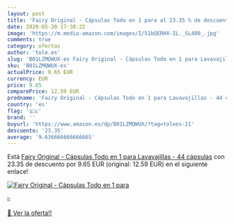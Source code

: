 ```yaml
---
layout: post
title: 'Fairy Original - Cápsulas Todo en 1 para al 23.35 % de descuento'
date: 2020-05-20 17:38:22
image: 'https://m.media-amazon.com/images/I/51bQERHX-IL._SL400_.jpg'
comments: true
category: ofertas
author: 'tole.es'
slug: 'B01LZMQWUX-es Fairy Original - Cápsulas Todo en 1 para Lavavajillas - 44...'
sku: 'B01LZMQWUX-es'
actualPrice: 9.65 EUR
currency: EUR
price: 9.65
comparePrice: 12.59 EUR
prodname: 'Fairy Original - Cápsulas Todo en 1 para Lavavajillas - 44 cápsulas'
country: 'es'
flag: '🇪🇸'
brand: ''
buyurl: 'https://www.amazon.es/dp/B01LZMQWUX/?tag=tolees-21'
descuento: '23.35'
average: '9.636666666666665'
---
```


Está [Fairy Original - Cápsulas Todo en 1 para Lavavajillas - 44 cápsulas](https://www.amazon.es/dp/B01LZMQWUX/?tag=tolees-21) con 23.35 de descuento por 9.65 EUR (original: 12.59 EUR) en el siguiente enlace!

[![Fairy Original - Cápsulas Todo en 1 para](https://m.media-amazon.com/images/I/51bQERHX-IL._SL400_.jpg)](https://www.amazon.es/dp/B01LZMQWUX/?tag=tolees-21)

ℹ️:


[🛒 Ver la oferta!!](https://www.amazon.es/dp/B01LZMQWUX/?tag=tolees-21)

